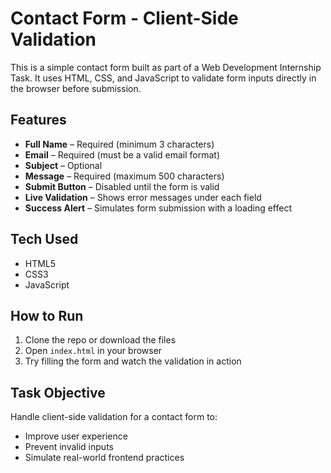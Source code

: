 # Contact Form - Client-Side Validation

This is a simple contact form built as part of a Web Development Internship Task. It uses HTML, CSS, and JavaScript to validate form inputs directly in the browser before submission.

## Features

- **Full Name** – Required (minimum 3 characters)
- **Email** – Required (must be a valid email format)
- **Subject** – Optional
- **Message** – Required (maximum 500 characters)
- **Submit Button** – Disabled until the form is valid
- **Live Validation** – Shows error messages under each field
- **Success Alert** – Simulates form submission with a loading effect

##  Tech Used

- HTML5
- CSS3
- JavaScript 

## How to Run

1. Clone the repo or download the files
2. Open `index.html` in your browser
3. Try filling the form and watch the validation in action

## Task Objective

Handle client-side validation for a contact form to:
- Improve user experience
- Prevent invalid inputs
- Simulate real-world frontend practices



